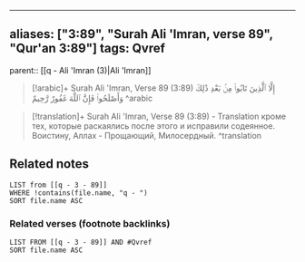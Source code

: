 
---
aliases: ["3:89", "Surah Ali 'Imran, verse 89", "Qur'an 3:89"]
tags: Qvref
---

parent:: [[q - Ali 'Imran (3)|Ali 'Imran]]

> [!arabic]+ Surah Ali 'Imran, Verse 89 (3:89)
> <span class="quran-arabic">إِلَّا ٱلَّذِينَ تَابُوا۟ مِنۢ بَعْدِ ذَٰلِكَ وَأَصْلَحُوا۟ فَإِنَّ ٱللَّهَ غَفُورٌ رَّحِيمٌ</span>
^arabic

> [!translation]+ Surah Ali 'Imran, Verse 89 (3:89) - Translation
> кроме тех, которые раскаялись после этого и исправили содеянное. Воистину, Аллах - Прощающий, Милосердный.
^translation



## Related notes
```dataview
LIST from [[q - 3 - 89]]
WHERE !contains(file.name, "q - ")
SORT file.name ASC
```

### Related verses (footnote backlinks)
```dataview
LIST FROM [[q - 3 - 89]] AND #Qvref
SORT file.name ASC
```

